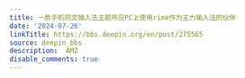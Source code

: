 ```yaml
---
title: 一款手机同文输入法主题呼应PC上使用rime作为主力输入法的伙伴
date: '2024-07-26'
linkTitle: https://bbs.deepin.org/en/post/275565
source: deepin_bbs
description:  AMZ 
disable_comments: true
---
```


